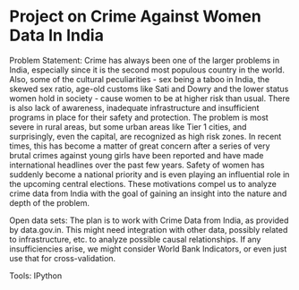 Project on Crime Against Women Data In India
===============

Problem Statement:
Crime has always been one of the larger problems in India, especially since it is the second most populous country in the world. Also, some of the cultural peculiarities - sex being a taboo in India, the skewed sex ratio, age-old customs like Sati and Dowry and the lower status women hold in society - cause women to be at higher risk than usual. There is also lack of awareness, inadequate infrastructure and insufficient programs in place for their safety and protection.  The problem is most severe in rural areas, but some urban areas like Tier 1 cities, and surprisingly, even the capital, are recognized as high risk zones. In recent times, this has become a matter of great concern after a series of very brutal crimes against young girls have been reported and have made international headlines over the past few years. Safety of women has suddenly become a national priority and is even playing an influential role in the upcoming central elections. These motivations compel us to analyze crime data from India with the goal of gaining an insight into the nature and depth of the problem.

Open data sets:
The plan is to work with Crime Data from India, as provided by data.gov.in. This might need integration with other data, possibly related to infrastructure, etc. to analyze possible causal relationships. If any insufficiencies arise, we might consider World Bank Indicators, or even just use that for cross-validation. 

Tools:
IPython
